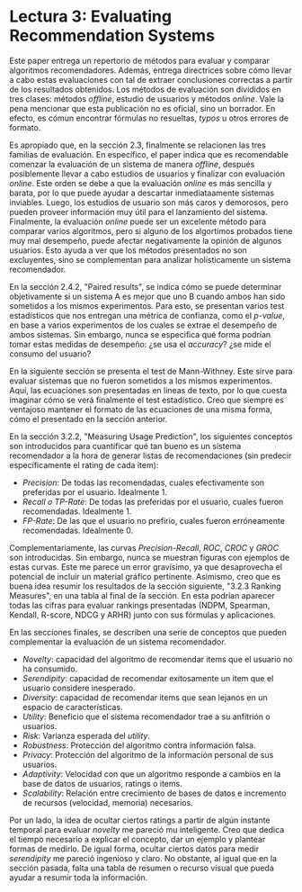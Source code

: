 # Lectura 3: Evaluating Recommendation Systems

Este paper entrega un repertorio de métodos para evaluar y comparar algoritmos recomendadores. Además, entrega directrices sobre cómo llevar a cabo estas evaluaciones con tal de extraer conclusiones correctas a partir de los resultados obtenidos. Los métodos de evaluación son divididos en tres clases: métodos *offline*, estudio de usuarios y métodos *online*. Vale la pena mencionar que esta publicación no es oficial, sino un borrador. En efecto, es cómun encontrar fórmulas no resueltas, *typos* u otros errores de formato.

Es apropiado que, en la sección 2.3, finalmente se relacionen las tres familias de evaluación. En específico, el paper indica que es recomendable comenzar la evaluación de un sistema de manera *offline*, después posiblemente llevar a cabo estudios de usuarios y finalizar con evaluación *online*. Este orden se debe a que la evaluación *online* es más sencilla y barata, por lo que puede ayudar a descartar inmediataamente sistemas inviables. Luego, los estudios de usuario son más caros y demorosos, pero pueden proveer información muy útil para el lanzamiento del sistema. Finalmente, la evaluación *online* puede ser un excelente método para comparar varios algoritmos, pero si alguno de los algortimos probados tiene muy mal desempeño, puede afectar negativamente la opinión de algunos usuarios. Esto ayuda a ver que los métodos presentados no son excluyentes, sino se complementan para analizar holísticamente un sistema recomendador.

En la sección 2.4.2, "Paired results", se indica cómo se puede determinar objetivamente si un sistema A es mejor que uno B cuando ambos han sido sometidos a los mismos experimentos. Para esto, se presentan varios test estadísticos que nos entregan una métrica de confianza, como el *p-value*, en base a varios experimentos de los cuales se extrae el desempeño de ambos sistemas. Sin embargo, nunca se especifica qué forma podrían tomar estas medidas de desempeño: ¿se usa el *accuracy*? ¿se mide el consumo del usuario?

En la siguiente sección se presenta el test de Mann-Withney. Este sirve para evaluar sistemas que no fueron sometidos a los mismos experimentos. Aquí, las ecuaciones son presentadas en líneas de texto, por lo que cuesta imaginar cómo se verá finalmente el test estadístico. Creo que siempre es ventajoso mantener el formato de las ecuaciones de una misma forma, cómo el presentado en la sección anterior.

En la sección 3.2.2, "Measuring Usage Prediction", los siguientes conceptos son introducidos para cuantificar qué tan bueno es un sistema recomendador a la hora de generar listas de recomendaciones (sin predecir específicamente el rating de cada item):

- *Precision*: De todas las recomendadas, cuales efectivamente son preferidas por el usuario. Idealmente 1.
- *Recall o TP-Rate*: De todas las preferidas por el usuario, cuales fueron recomendadas. Idealmente 1.
- *FP-Rate*: De las que el usuario no prefirio, cuales fueron erróneamente recomendadas. Idealmente 0.

Complementariamente, las curvas *Precision-Recall*, *ROC*, *CROC* y *GROC* son introducidas. Sin embargo, nunca se muestran figuras con ejemplos de estas curvas. Este me parece un error gravísimo, ya que desaprovecha el potencial de incluir un material gráfico pertinente. Asimismo, creo que es buena idea resumir los resultados de la sección siguiente, "3.2.3 Ranking Measures", en una tabla al final de la sección. En esta podrían aparecer todas las cifras para evaluar rankings presentadas (NDPM, Spearman, Kendall, R-score, NDCG y ARHR) junto con sus fórmulas y aplicaciones.

En las secciones finales, se describen una serie de conceptos que pueden complementar la evaluación de un sistema recomendador.
- *Novelty*: capacidad del algoritmo de recomendar items que el usuario no ha consumido.
- *Serendipity*: capacidad de recomendar exitosamente un item que el usuario considere inesperado.
- *Diversity*: capacidad de recomendar items que sean lejanos en un espacio de características.
- *Utility*: Beneficio que el sistema recomendador trae a su anfitrión o usuarios.
- *Risk*: Varianza esperada del *utility*.
- *Robustness*: Protección del algoritmo contra información falsa.
- *Privacy*: Protección del algoritmo de la información personal de sus usuarios.
- *Adaptivity*: Velocidad con que un algoritmo responde a cambios en la base de datos de usuarios, ratings o items.
- *Scalability*: Relación entre crecimiento de bases de datos e incremento de recursos (velocidad, memoria) necesarios.

Por un lado, la idea de ocultar ciertos ratings a partir de algún instante temporal para evaluar *novelty* me pareció mu inteligente. Creo que dedica el tiempo necesario a explicar el concepto, dar un ejemplo y plantear formas de medirlo. De igual forma, ocultar ciertos datos para medir *serendipity* me pareció ingenioso y claro. No obstante, al igual que en la sección pasada, falta una tabla de resumen o recurso visual que pueda ayudar a resumir toda la información.

